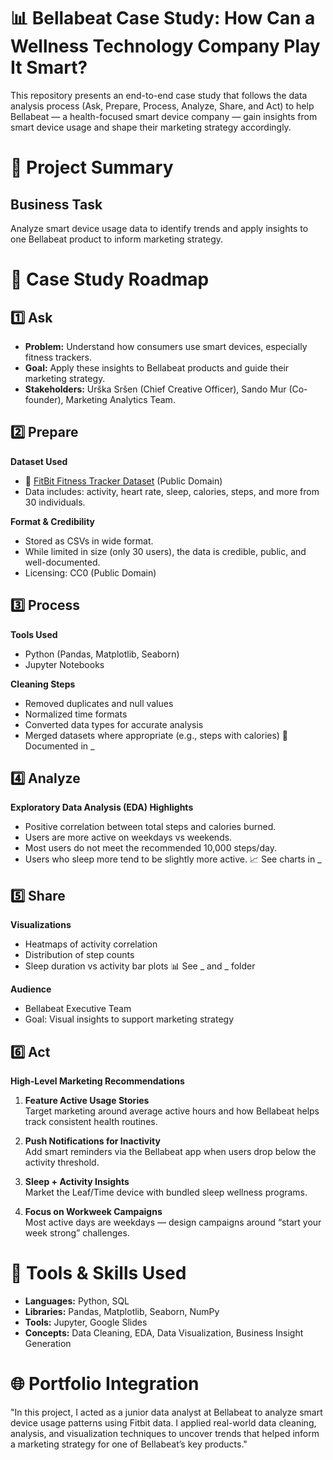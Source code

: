 
# 📊 Bellabeat Case Study: How Can a Wellness Technology Company Play It Smart?
This repository presents an end-to-end case study that follows the data analysis process (Ask, Prepare, Process, Analyze, Share, and Act) to help Bellabeat — a health-focused smart device company — gain insights from smart device usage and shape their marketing strategy accordingly.

# 📌 Project Summary
## Business Task
Analyze smart device usage data to identify trends and apply insights to one Bellabeat product to inform marketing strategy.

# 🧭 Case Study Roadmap
## 1️⃣ Ask
* **Problem:** Understand how consumers use smart devices, especially fitness trackers.
* **Goal:** Apply these insights to Bellabeat products and guide their marketing strategy.
* **Stakeholders:** Urška Sršen (Chief Creative Officer), Sando Mur (Co-founder), Marketing Analytics Team.

## 2️⃣ Prepare
**Dataset Used**
* 📁 [FitBit Fitness Tracker Dataset](https://www.kaggle.com/datasets/arashnic/fitbit) (Public Domain)
* Data includes: activity, heart rate, sleep, calories, steps, and more from 30 individuals.

**Format & Credibility**
* Stored as CSVs in wide format.
* While limited in size (only 30 users), the data is credible, public, and well-documented.
* Licensing: CC0 (Public Domain)

## 3️⃣ Process
**Tools Used**
* Python (Pandas, Matplotlib, Seaborn)
* Jupyter Notebooks

**Cleaning Steps**
* Removed duplicates and null values
* Normalized time formats
* Converted data types for accurate analysis
* Merged datasets where appropriate (e.g., steps with calories)
🧹 Documented in _

## 4️⃣ Analyze
**Exploratory Data Analysis (EDA) Highlights**
* Positive correlation between total steps and calories burned.
* Users are more active on weekdays vs weekends.
* Most users do not meet the recommended 10,000 steps/day.
* Users who sleep more tend to be slightly more active.
📈 See charts in _

## 5️⃣ Share
**Visualizations**
* Heatmaps of activity correlation
* Distribution of step counts
* Sleep duration vs activity bar plots
📊 See _ and _ folder

**Audience**
* Bellabeat Executive Team
* Goal: Visual insights to support marketing strategy

## 6️⃣ Act
**High-Level Marketing Recommendations**
1. **Feature Active Usage Stories**  
   Target marketing around average active hours and how Bellabeat helps track consistent health routines.

2. **Push Notifications for Inactivity**  
   Add smart reminders via the Bellabeat app when users drop below the activity threshold.

3. **Sleep + Activity Insights**  
   Market the Leaf/Time device with bundled sleep wellness programs.

4. **Focus on Workweek Campaigns**  
   Most active days are weekdays — design campaigns around “start your week strong” challenges.

# 🧩 Tools & Skills Used
* **Languages:** Python, SQL
* **Libraries:** Pandas, Matplotlib, Seaborn, NumPy
* **Tools:** Jupyter, Google Slides
* **Concepts:** Data Cleaning, EDA, Data Visualization, Business Insight Generation

# 🌐 Portfolio Integration
"In this project, I acted as a junior data analyst at Bellabeat to analyze smart device usage patterns using Fitbit data. I applied real-world data cleaning, analysis, and visualization techniques to uncover trends that helped inform a marketing strategy for one of Bellabeat’s key products."
